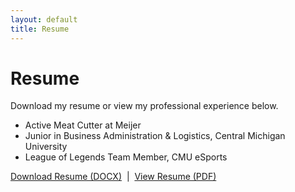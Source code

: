 ```yaml
---
layout: default
title: Resume
---
```


<h1>Resume</h1>

<p>Download my resume or view my professional experience below.</p>

<ul>
  <li>Active Meat Cutter at Meijer</li>
  <li>Junior in Business Administration & Logistics, Central Michigan University</li>
  <li>League of Legends Team Member, CMU eSports</li>
</ul>

<p>
  <a href="/assets/docs/Juan%20Torres%20Resume.docx" download class="button">Download Resume (DOCX)</a>
  &nbsp;|&nbsp;
  <a href="/assets/docs/resume.pdf" target="_blank" class="button">View Resume (PDF)</a>
</p>